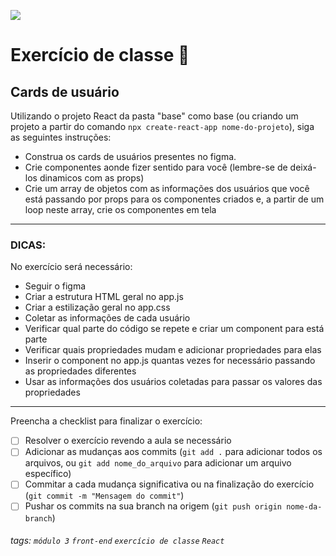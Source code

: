 ![](https://i.imgur.com/xG74tOh.png)

# Exercício de classe 🏫

## Cards de usuário
Utilizando o projeto React da pasta "base" como base (ou criando um projeto a partir do comando `npx create-react-app nome-do-projeto`), siga as seguintes instruções:

- Construa os cards de usuários presentes no figma.
- Crie componentes aonde fizer sentido para você (lembre-se de deixá-los dinamicos com as props)
- Crie um array de objetos com as informações dos usuários que você está passando por props para os componentes criados e, a partir de um loop neste array, crie os componentes em tela

---

### DICAS:
No exercício será necessário:

- Seguir o figma
- Criar a estrutura HTML geral no app.js
- Criar a estilização geral no app.css
- Coletar as informações de cada usuário
- Verificar qual parte do código se repete e criar um component para está parte
- Verificar quais propriedades mudam e adicionar propriedades para elas
- Inserir o component no app.js quantas vezes for necessário passando as propriedades diferentes
- Usar as informações dos usuários coletadas para passar os valores das propriedades
--- 

Preencha a checklist para finalizar o exercício:

- [ ] Resolver o exercício revendo a aula se necessário
- [ ] Adicionar as mudanças aos commits (`git add .` para adicionar todos os arquivos, ou `git add nome_do_arquivo` para adicionar um arquivo específico)
- [ ] Commitar a cada mudança significativa ou na finalização do exercício (`git commit -m "Mensagem do commit"`)
- [ ] Pushar os commits na sua branch na origem (`git push origin nome-da-branch`)

###### tags: `módulo 3` `front-end` `exercício de classe` `React`